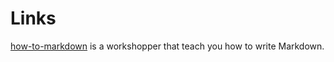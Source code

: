 # Links
[how-to-markdown] is a workshopper that teach you how to write Markdown.

[how-to-markdown]: git.io/how-to-markdown
